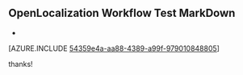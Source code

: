 ## OpenLocalization Workflow Test MarkDown
* 

[AZURE.INCLUDE [54359e4a-aa88-4389-a99f-979010848805](calleeMd1.md)]

 
thanks!